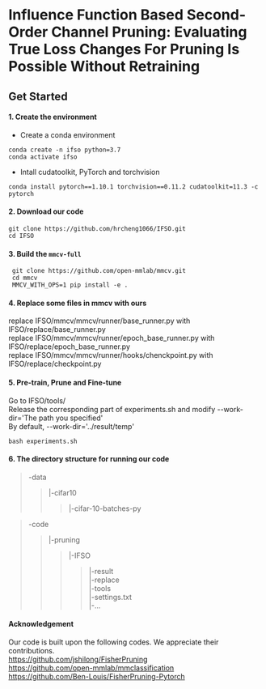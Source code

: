 # Influence Function Based Second-Order Channel Pruning: Evaluating True Loss Changes For Pruning Is Possible Without Retraining

## Get Started
#### 1. Create the environment
* Create a conda environment
```shell
conda create -n ifso python=3.7
conda activate ifso
```

* Intall cudatoolkit, PyTorch and torchvision
```shell
conda install pytorch==1.10.1 torchvision==0.11.2 cudatoolkit=11.3 -c pytorch
```
#### 2. Download our code
```shell
git clone https://github.com/hrcheng1066/IFSO.git
cd IFSO
```
#### 3. Build the ``mmcv-full``
```shell
 git clone https://github.com/open-mmlab/mmcv.git
 cd mmcv
 MMCV_WITH_OPS=1 pip install -e .
```
#### 4. Replace some files in mmcv with ours
replace IFSO/mmcv/mmcv/runner/base_runner.py with IFSO/replace/base_runner.py  
replace IFSO/mmcv/mmcv/runner/epoch_base_runner.py with IFSO/replace/epoch_base_runner.py  
replace IFSO/mmcv/mmcv/runner/hooks/chenckpoint.py with IFSO/replace/checkpoint.py  


#### 5. Pre-train, Prune and Fine-tune
Go to IFSO/tools/  
Release the corresponding part of experiments.sh and modify --work-dir='The path you specified'  
By default, --work-dir='../result/temp'  
```shell
bash experiments.sh
```

#### 6. The directory structure for running our code
>-data  
>>|-cifar10  
>>>|-cifar-10-batches-py   

>-code  
>>|-pruning  
>>>|-IFSO  
>>>>|-result  
>>>>|-replace  
>>>>|-tools  
>>>>|-settings.txt  
>>>>|-...  

#### Acknowledgement
Our code is built upon the following codes. We appreciate their contributions.  
https://github.com/jshilong/FisherPruning  
https://github.com/open-mmlab/mmclassification  
https://github.com/Ben-Louis/FisherPruning-Pytorch



